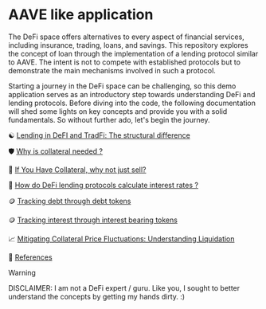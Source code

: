 # AAVE like application

The DeFi space offers alternatives to every aspect of financial services, including insurance, trading, loans, and savings. 
This repository explores the concept of loan through the implementation of a lending protocol similar to AAVE. The intent 
is not to compete with established protocols but to demonstrate the main mechanisms involved in such a protocol. 

Starting a journey in the DeFi space can be challenging, so this demo application serves as an introductory step towards 
understanding DeFi and lending protocols. Before diving into the code, the following documentation will shed some lights 
on key concepts and provide you with a solid fundamentals. So without further ado, let's begin the journey.

☯️ [Lending in DeFI and TradFi: The structural difference](docs/lending-in-defi-and-tradfi.md)

🛡️ [Why is collateral needed ?](docs/why-is-collateral-needed.md)

🤔 [If You Have Collateral, why not just sell?](docs/if-you-have-collateral-why-not-just-sell.md)

🧮 [How do DeFi lending protocols calculate interest rates ?](docs/how-do-DeFi-lending-protocols-calculate-interest-rates.md)

🪙 [Tracking debt through debt tokens](docs/tracking-borrower-debt-using-token.md)

🪙 [Tracking interest through interest bearing tokens](docs/tracking-lender-interest-using-token.md)

📈 [Mitigating Collateral Price Fluctuations: Understanding Liquidation](docs/liquidation.md)

📘 [References](docs/references.md)

> [!WARNING]  
> DISCLAIMER: I am not a DeFi expert / guru. Like you, I sought to better understand the concepts by getting my hands dirty. :)